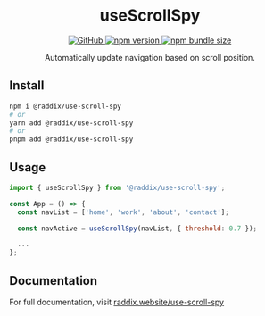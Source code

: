 <div align="center">
  <h1 align="center">useScrollSpy</h1>
  <a href="https://github.com/gdvu/raddix/blob/main/LICENSE">
    <img alt="GitHub" src="https://img.shields.io/github/license/gdvu/raddix">
  </a>
  <a href="https://www.npmjs.com/package/@raddix/use-toggle">
    <img alt="npm version" src="https://img.shields.io/npm/v/@raddix/use-scroll-spy">
  </a>

  <a href="https://www.npmjs.com/package/@raddix/use-toggle">
  <img alt="npm bundle size" src="https://img.shields.io/bundlephobia/min/@raddix/use-scroll-spy">
  </a>
</div>
<p align="center">
Automatically update navigation based on scroll position.
</p>

## Install

```bash
npm i @raddix/use-scroll-spy
# or
yarn add @raddix/use-scroll-spy
# or
pnpm add @raddix/use-scroll-spy
```

## Usage

```jsx
import { useScrollSpy } from '@raddix/use-scroll-spy';

const App = () => {
  const navList = ['home', 'work', 'about', 'contact'];

  const navActive = useScrollSpy(navList, { threshold: 0.7 });

  ...
};
```

## Documentation

For full documentation, visit [raddix.website/use-scroll-spy](https://www.raddix.website/docs/utilities/use-toggle)
